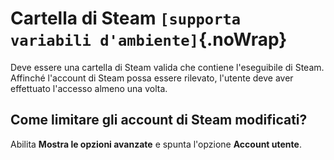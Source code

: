 # Cartella di Steam `[supporta variabili d'ambiente]`{.noWrap}

Deve essere una cartella di Steam valida che contiene l'eseguibile di Steam. Affinché l'account di Steam possa essere rilevato, l'utente deve aver effettuato l'accesso almeno una volta.

## Come limitare gli account di Steam modificati?

Abilita **Mostra le opzioni avanzate** e spunta l'opzione **Account utente**.

